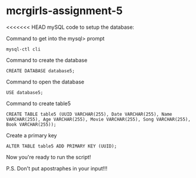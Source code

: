 # mcrgirls-assignment-5

<<<<<<< HEAD
mySQL code to setup the database:

Command to get into the mysql> prompt

`mysql-ctl cli`

Command to create the database

`CREATE DATABASE database5;`

Command to open the database

`USE database5;`

Command to create table5

`CREATE TABLE table5 (UUID VARCHAR(255), Date VARCHAR(255), Name VARCHAR(255), Age VARCHAR(255), Movie VARCHAR(255), Song VARCHAR(255), Book VARCHAR(255)); `

Create a primary key

`ALTER TABLE table5 ADD PRIMARY KEY (UUID);`

Now you're ready to run the script!

P.S. Don't put apostraphes in your input!!!